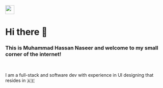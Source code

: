 
<!--
# Hi there 👋 This is Muhammad Hassan Naseer and welcome to my small corner of the internet! 

I am a recent graduate residing
-->

<body>
  <img src="https://i.pinimg.com/originals/e8/46/14/e84614ae6f0b610fd3ce787b92963415.gif" width="28">
  <h1>Hi there 👋 </h1>
  <h3>This is Muhammad Hassan Naseer and welcome to my small corner of the internet! </h3>
  <br/>
  <p>
  I am a full-stack and software dev with experience in UI designing that resides in 🇦🇪
  </p>


</body>
<!--
**Loner291999/Loner291999** is a ✨ _special_ ✨ repository because its `README.md` (this file) appears on your GitHub profile.

Here are some ideas to get you started:

- 🔭 I’m currently working on ...
- 🌱 I’m currently learning ...
- 👯 I’m looking to collaborate on ...
- 🤔 I’m looking for help with ...
- 💬 Ask me about ...
- 📫 How to reach me: ...
- 😄 Pronouns: ...
- ⚡ Fun fact: ...
-->
